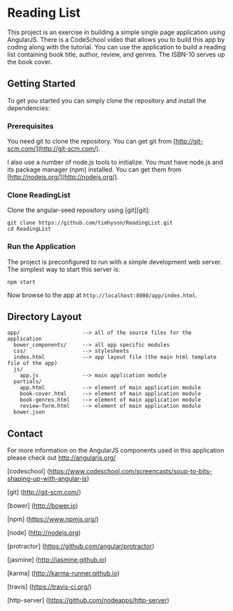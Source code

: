 # Reading List

This project is an exercise in building a simple single page application using AngularJS.
There is a CodeSchool video that allows you to build this app by coding along with the tutorial. 
You can use the application to build a reading list containing book title, author, review, and genres.  The ISBN-10 serves up the book cover.


## Getting Started

To get you started you can simply clone the repository and install the dependencies:


### Prerequisites

You need git to clone the repository. You can get git from [http://git-scm.com/](http://git-scm.com/).

I also use a number of node.js tools to initialize. You must have node.js and its package manager (npm) installed.  You can get them from [http://nodejs.org/](http://nodejs.org/).


### Clone ReadingList
Clone the angular-seed repository using [git][git]:

```
git clone https://github.com/timhyson/ReadingList.git
cd ReadingList
```


### Run the Application

The project is preconfigured to run with a simple development web server.  The simplest way to start this server is:

```
npm start
```

Now browse to the app at `http://localhost:8000/app/index.html`.


## Directory Layout

```
app/                    --> all of the source files for the application
  bower_components/     --> all app specific modules
  css/                  --> stylesheets
  index.html            --> app layout file (the main html template file of the app)
  js/
    app.js              --> main application module
  partials/
    app.html            --> element of main application module
    book-cover.html     --> element of main application module
    book-genres.html    --> element of main application module
    review-form.html    --> element of main application module
  bower.json

```


## Contact

For more information on the AngularJS components used in this application please check out http://angularjs.org/

[codeschool] (https://www.codeschool.com/screencasts/soup-to-bits-shaping-up-with-angular-js)

[git] (http://git-scm.com/)

[bower] (http://bower.io)

[npm] (https://www.npmjs.org/)

[node] (http://nodejs.org)

[protractor] (https://github.com/angular/protractor)

[jasmine] (http://jasmine.github.io)

[karma] (http://karma-runner.github.io)

[travis] (https://travis-ci.org/)

[http-server] (https://github.com/nodeapps/http-server)
